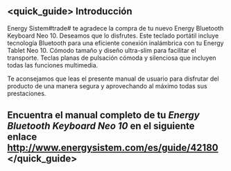 ## <quick_guide> Introducción

Energy Sistem#trade# te agradece la compra de tu nuevo Energy Bluetooth Keyboard Neo 10. Deseamos que lo disfrutes. Este teclado portátil incluye tecnología Bluetooth para una eficiente conexión inalámbrica con tu Energy Tablet Neo 10. Cómodo tamaño y diseño ultra-slim para facilitar el transporte. Teclas planas de pulsación cómoda y silenciosa que incluyen todas las funciones multimedia.

Te aconsejamos que leas el presente manual de usuario para disfrutar del producto de una manera segura y aprovechando al máximo todas sus prestaciones.


## <unique> Encuentra el manual completo de tu *Energy Bluetooth Keyboard Neo 10* en el siguiente enlace http://www.energysistem.com/es/guide/42180 </unique> </quick_guide>
